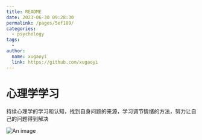 ```yaml
---
title: README
date: 2023-06-30 09:28:30
permalink: /pages/5ef189/
categories:
  - psychology
tags:
  - 
author: 
  name: xugaoyi
  link: https://github.com/xugaoyi
---
```

# 心理学学习

持续心理学的学习和认知，找到自身问题的来源，学习调节情绪的方法，努力让自己的问题得到解决

![An image](/making-change.jpeg)
